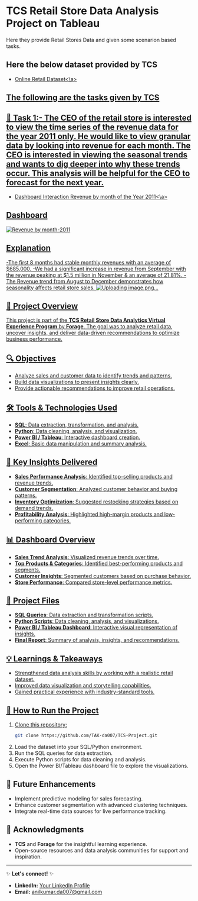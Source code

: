 # TCS Retail Store Data Analysis Project on Tableau
Here they provide Retail Stores Data and given some scenarion based tasks.

## Here the below dataset provided by TCS
- <a href="
https://github.com/TAK-da007/TCS-Project/blob/main/Online%20Retail%20Data%20Set.xlsx">Online Retail Dataset<\a>



## The following are the tasks given by TCS
## 🎯 Task 1:- The CEO of the retail store is interested to view the time series of the revenue data for the year 2011 only. He would like to view granular data by looking into revenue for each month. The CEO is interested in viewing the seasonal trends and wants to dig deeper into why these trends occur. This analysis will be helpful for the CEO to forecast for the next year.

- Dashboard Interaction <a href="https://github.com/TAK-da007/TCS-Project/blob/main/Images/Revenue%20by%20month-2011.jpg"> Revenue by month of the Year 2011<\a>

## Dashboard
![Revenue by month-2011](https://github.com/user-attachments/assets/6a4bdd2c-a8aa-41f4-b8b4-14d94a307061)

## Explanation
-The first 8 months had stable monthly revenues with an average of $685,000.
-We had a significant increase in revenue from September with the revenue peaking at $1.5 million in November & an average of 21.81%.
-The Revenue trend from August to December demonstrates how seasonality affects retail store sales.
![Uploading image.png…]()


## 🎯 Project Overview
This project is part of the **TCS Retail Store Data Analytics Virtual Experience Program** by **Forage**. The goal was to analyze retail data, uncover insights, and deliver data-driven recommendations to optimize business performance.

## 🔍 Objectives
- Analyze sales and customer data to identify trends and patterns.
- Build data visualizations to present insights clearly.
- Provide actionable recommendations to improve retail operations.

## 🛠️ Tools & Technologies Used
- **SQL**: Data extraction, transformation, and analysis.
- **Python**: Data cleaning, analysis, and visualization.
- **Power BI / Tableau**: Interactive dashboard creation.
- **Excel**: Basic data manipulation and summary analysis.

## 📌 Key Insights Delivered
- **Sales Performance Analysis**: Identified top-selling products and revenue trends.
- **Customer Segmentation**: Analyzed customer behavior and buying patterns.
- **Inventory Optimization**: Suggested restocking strategies based on demand trends.
- **Profitability Analysis**: Highlighted high-margin products and low-performing categories.

## 📊 Dashboard Overview
- **Sales Trend Analysis**: Visualized revenue trends over time.
- **Top Products & Categories**: Identified best-performing products and segments.
- **Customer Insights**: Segmented customers based on purchase behavior.
- **Store Performance**: Compared store-level performance metrics.

## 📝 Project Files
- **SQL Queries**: Data extraction and transformation scripts.
- **Python Scripts**: Data cleaning, analysis, and visualizations.
- **Power BI / Tableau Dashboard**: Interactive visual representation of insights.
- **Final Report**: Summary of analysis, insights, and recommendations.

## 💡 Learnings & Takeaways
- Strengthened data analysis skills by working with a realistic retail dataset.
- Improved data visualization and storytelling capabilities.
- Gained practical experience with industry-standard tools.

## 📁 How to Run the Project
1. Clone this repository:
   ```bash
   git clone https://github.com/TAK-da007/TCS-Project.git
   ```
2. Load the dataset into your SQL/Python environment.
3. Run the SQL queries for data extraction.
4. Execute Python scripts for data cleaning and analysis.
5. Open the Power BI/Tableau dashboard file to explore the visualizations.

## 🚀 Future Enhancements
- Implement predictive modeling for sales forecasting.
- Enhance customer segmentation with advanced clustering techniques.
- Integrate real-time data sources for live performance tracking.

## 🙌 Acknowledgments
- **TCS** and **Forage** for the insightful learning experience.
- Open-source resources and data analysis communities for support and inspiration.

---
✨ **Let's connect!** ✨
- **LinkedIn:** [Your LinkedIn Profile](https://www.linkedin.com/in/thulasianilkumar001)
- **Email:** anilkumar.da007@gmail.com
